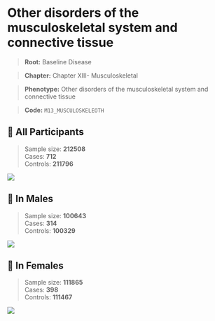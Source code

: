 # Other disorders of the musculoskeletal system and connective tissue

> **Root:** Baseline Disease  

> **Chapter:** Chapter XIII- Musculoskeletal  

> **Phenotype:** Other disorders of the musculoskeletal system and connective tissue  

> **Code:** `M13_MUSCULOSKELEOTH`

## 🧪 All Participants  
> Sample size: **212508**  
> Cases: **712**  
> Controls: **211796**
<img src="/Disease/Figures/ALL/Incidence/M13_MUSCULOSKELEOTH.png"/>
<CsvTable src="/Disease_Data/ALL/Incidence/COX_M13_MUSCULOSKELEOTH.csv" label="🔍 View full results" />

## 👨 In Males  
> Sample size: **100643**  
> Cases: **314**  
> Controls: **100329**
<img src="/Disease/Figures/Male/Incidence/M13_MUSCULOSKELEOTH.png"/>
<CsvTable src="/Disease_Data/Male/Incidence/COX_M13_MUSCULOSKELEOTH.csv" label="🔍 View full results" />

## 👩 In Females  
> Sample size: **111865**  
> Cases: **398**  
> Controls: **111467**
<img src="/Disease/Figures/Female/Incidence/M13_MUSCULOSKELEOTH.png"/>
<CsvTable src="/Disease_Data/Female/Incidence/COX_M13_MUSCULOSKELEOTH.csv" label="🔍 View full results" />

